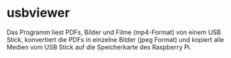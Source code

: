 # usbviewer
Das Programm liest PDFs, Bilder und Filme (mp4-Format) von einem USB Stick, konvertiert die PDFs in einzelne Bilder (jpeg Format) und kopiert alle Medien vom USB Stick auf die Speicherkarte des Raspberry Pi.
